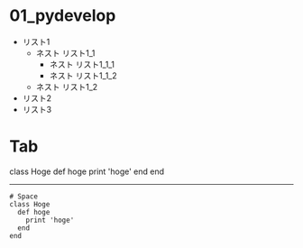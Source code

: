 # 01_pydevelop


- リスト1
    - ネスト リスト1_1
        - ネスト リスト1_1_1
        - ネスト リスト1_1_2
    - ネスト リスト1_2
- リスト2
- リスト3    

# Tab
  class Hoge
    def hoge
      print 'hoge'
    end
  end

---

    # Space
    class Hoge
      def hoge
        print 'hoge'
      end
    end